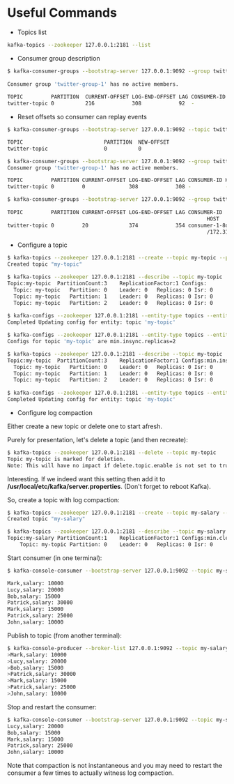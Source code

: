 # Useful Commands

- Topics list

```bash
kafka-topics --zookeeper 127.0.0.1:2181 --list
```

- Consumer group description

```bash
$ kafka-consumer-groups --bootstrap-server 127.0.0.1:9092 --group twitter-group-1 --describe
  
Consumer group 'twitter-group-1' has no active members.
  
TOPIC         PARTITION  CURRENT-OFFSET LOG-END-OFFSET LAG CONSUMER-ID HOST CLIENT-ID
twitter-topic 0          216            308            92  -           -    -
```

- Reset offsets so consumer can replay events

```bash
$ kafka-consumer-groups --bootstrap-server 127.0.0.1:9092 --topic twitter-topic --group twitter-group-1 --reset-offsets --execute --to-earliest

TOPIC                          PARTITION  NEW-OFFSET
twitter-topic                  0          0

$ kafka-consumer-groups --bootstrap-server 127.0.0.1:9092 --group twitter-group-1 --describe
Consumer group 'twitter-group-1' has no active members.

TOPIC         PARTITION CURRENT-OFFSET LOG-END-OFFSET LAG CONSUMER-ID HOST CLIENT-ID
twitter-topic 0         0              308            308 -           -    -

$ kafka-consumer-groups --bootstrap-server 127.0.0.1:9092 --group twitter-group-1 --describe
  
TOPIC         PARTITION CURRENT-OFFSET LOG-END-OFFSET LAG CONSUMER-ID
                                                                HOST        CLIENT-ID
twitter-topic 0         20             374            354 consumer-1-8dbd81ed-ee53-40f9-a414-3c54918cbfdf                                  
                                                                /172.31.0.1 consumer-1
```

- Configure a topic

```bash
$ kafka-topics --zookeeper 127.0.0.1:2181 --create --topic my-topic --partitions 3 --replication-factor 1
Created topic "my-topic"

$ kafka-topics --zookeeper 127.0.0.1:2181 --describe --topic my-topic
Topic:my-topic	PartitionCount:3	ReplicationFactor:1	Configs:
  Topic: my-topic	Partition: 0	Leader: 0	Replicas: 0	Isr: 0
  Topic: my-topic	Partition: 1	Leader: 0	Replicas: 0	Isr: 0
  Topic: my-topic	Partition: 2	Leader: 0	Replicas: 0	Isr: 0
  
$ kafka-configs --zookeeper 127.0.0.1:2181 --entity-type topics --entity-name my-topic --alter --add-config min.insync.replicas=2
Completed Updating config for entity: topic 'my-topic'

$ kafka-configs --zookeeper 127.0.0.1:2181 --entity-type topics --entity-name my-topic --describe
Configs for topic 'my-topic' are min.insync.replicas=2

$ kafka-topics --zookeeper 127.0.0.1:2181 --describe --topic my-topic
Topic:my-topic	PartitionCount:3	ReplicationFactor:1	Configs:min.insync.replicas=2
  Topic: my-topic	Partition: 0	Leader: 0	Replicas: 0	Isr: 0
  Topic: my-topic	Partition: 1	Leader: 0	Replicas: 0	Isr: 0
  Topic: my-topic	Partition: 2	Leader: 0	Replicas: 0	Isr: 0
  
$ kafka-configs --zookeeper 127.0.0.1:2181 --entity-type topics --entity-name my-topic --alter --delete-config min.insync.replicas
Completed Updating config for entity: topic 'my-topic'	
```

- Configure log compaction

Either create a new topic or delete one to start afresh.

Purely for presentation, let's delete a topic (and then recreate):

```bash
$ kafka-topics --zookeeper 127.0.0.1:2181 --delete --topic my-topic
Topic my-topic is marked for deletion.
Note: This will have no impact if delete.topic.enable is not set to true
```

Interesting. If we indeed want this setting then add it to **/usr/local/etc/kafka/server.properties**. (Don't forget to reboot Kafka).

So, create a topic with log compaction:

```bash
$ kafka-topics --zookeeper 127.0.0.1:2181 --create --topic my-salary --partitions 1 --replication-factor 1 --config cleanup.policy=compact --config min.cleanable.dirty.ratio=0.001 --config segment.ms=5000
Created topic "my-salary"

$ kafka-topics --zookeeper 127.0.0.1:2181 --describe --topic my-salary
Topic:my-salary	PartitionCount:1	ReplicationFactor:1	Configs:min.cleanable.dirty.ratio=0.001,cleanup.policy=compact,segment.ms=5000
	Topic: my-topic	Partition: 0	Leader: 0	Replicas: 0	Isr: 0
```

Start consumer (in one terminal):

```bash
$ kafka-console-consumer --bootstrap-server 127.0.0.1:9092 --topic my-salary --from-beginning --property print.key=true --property key.separator=,

Mark,salary: 10000
Lucy,salary: 20000
Bob,salary: 15000
Patrick,salary: 30000
Mark,salary: 15000
Patrick,salary: 25000
John,salary: 10000
```

Publish to topic (from another terminal):

```bash
$ kafka-console-producer --broker-list 127.0.0.1:9092 --topic my-salary --property parse.key=true --property key.separator=,
>Mark,salary: 10000
>Lucy,salary: 20000
>Bob,salary: 15000
>Patrick,salary: 30000
>Mark,salary: 15000
>Patrick,salary: 25000
>John,salary: 10000
```

Stop and restart the consumer:

```bash
$ kafka-console-consumer --bootstrap-server 127.0.0.1:9092 --topic my-salary --from-beginning --property print.key=true --property key.separator=,
Lucy,salary: 20000
Bob,salary: 15000
Mark,salary: 15000
Patrick,salary: 25000
John,salary: 10000
```

Note that compaction is not instantaneous and you may need to restart the consumer a few times to actually witness log compaction.